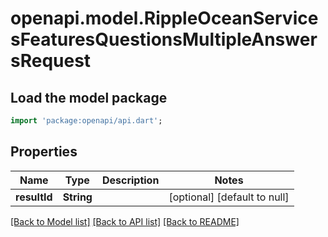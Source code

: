 # openapi.model.RippleOceanServicesFeaturesQuestionsMultipleAnswersRequest

## Load the model package
```dart
import 'package:openapi/api.dart';
```

## Properties
Name | Type | Description | Notes
------------ | ------------- | ------------- | -------------
**resultId** | **String** |  | [optional] [default to null]

[[Back to Model list]](../README.md#documentation-for-models) [[Back to API list]](../README.md#documentation-for-api-endpoints) [[Back to README]](../README.md)


